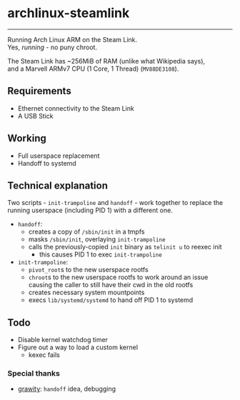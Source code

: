 # archlinux-steamlink
---
Running Arch Linux ARM on the Steam Link.  
Yes, *running* - no puny chroot.  

The Steam Link has ~256MiB of RAM (unlike what Wikipedia says),  
and a Marvell ARMv7 CPU (1 Core, 1 Thread) (`MV88DE3108`).  

## Requirements
- Ethernet connectivity to the Steam Link
- A USB Stick

## Working
- Full userspace replacement
- Handoff to systemd

## Technical explanation
Two scripts - `init-trampoline` and `handoff` - work together to replace
the running userspace (including PID 1) with a different one.  
- `handoff`:
  - creates a copy of `/sbin/init` in a tmpfs
  - masks `/sbin/init`, overlaying `init-trampoline`
  - calls the previously-copied `init` binary as `telinit u` to reexec init
    - this causes PID 1 to exec `init-trampoline`
- `init-trampoline`:
  - `pivot_root`s to the new userspace rootfs
  - `chroot`s to the new userspace rootfs to work around an issue causing the caller to still have their cwd in the old rootfs
  - creates necessary system mountpoints
  - execs `lib/systemd/systemd` to hand off PID 1 to systemd

## Todo
- Disable kernel watchdog timer
- Figure out a way to load a custom kernel
  - kexec fails


### Special thanks
- [grawity](https://github.com/grawity): `handoff` idea, debugging
